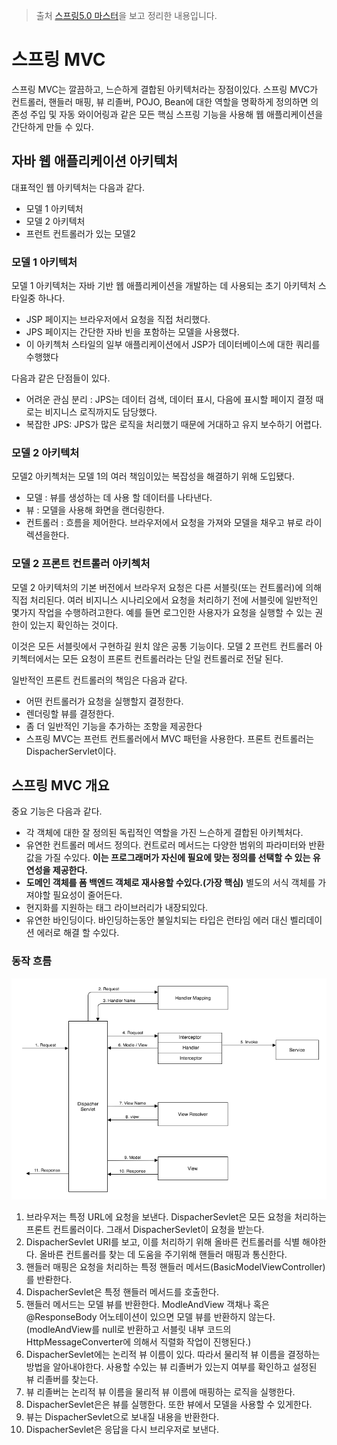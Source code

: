 > 출처 [스프링5.0 마스터](http://www.kyobobook.co.kr/product/detailViewKor.laf?ejkGb=KOR&mallGb=KOR&barcode=9791161751825&orderClick=LAG&Kc=)을 보고 정리한 내용입니다.

# 스프링 MVC
스프링 MVC는 깔끔하고, 느슨하게 결합된 아키텍처라는 장점이있다. 스프링 MVC가 컨트롤러, 핸들러 매핑, 뷰 리졸버, POJO, Bean에 대한 역할을 명확하게 정의하면 의존성 주입 및 자동 와이어링과 같은 모든 핵심 스프링 기능을 사용해 웹 애플리케이션을 간단하게 만들 수 있다. 

## 자바 웹 애플리케이션 아키텍처

대표적인 웹 아키텍처는 다음과 같다.

* 모델 1 아키텍처
* 모델 2 아키텍처
* 프런트 컨트롤러가 있는 모델2


### 모델 1 아키텍처 
모델 1 아키텍처는 자바 기반 웹 애플리케이션을 개발하는 데 사용되는 초기 아키텍처 스타일중 하나다.

* JSP 페이지는 브라우저에서 요청을 직접 처리했다.
* JPS 페이지는 간단한 자바 빈을 포함하는 모델을 사용했다.
* 이 아키첵처 스타일의 일부 애플리케이션에서 JSP가 데이터베이스에 대한 쿼리를 수행했다

다음과 같은 단점들이 있다.
* 어려운 관심 분리 : JPS는 데이터 검색, 데이터 표시, 다음에 표시할 페이지 결정 때로는 비지니스 로직까지도 담당했다.
* 복잡한 JPS: JPS가 많은 로직을 처리했기 때문에 거대하고 유지 보수하기 어렵다.

### 모델 2 아키텍처 
모델2 아키첵처는 모델 1의 여러 책임이있는 복잡성을 해결하기 위해 도입됐다.

* 모델 : 뷰를 생성하는 데 사용 할 데이터를 나타낸다.
* 뷰 : 모델을 사용해 화면을 랜더링한다.
* 컨트롤러 : 흐름을 제어한다. 브라우저에서 요청을 가져와 모델을 채우고 뷰로 라이렉션을한다.

### 모델 2 프론트 컨트롤러 아키첵처
모델 2 아키텍처의 기본 버전에서 브라우저 요청은 다른 서블릿(또는 컨트롤러)에 의해 직접 처리된다. 여러 비지니스 시나리오에서 요청을 처리하기 전에 서블릿에 일반적인 몇가지 작업을 수행하려고한다. 예를 들면 로그인한 사용자가 요청을 실행할 수 있는 권한이 있는지 확인하는 것이다.

이것은 모든 서블릿에서 구현하길 원치 않은 공통 기능이다. 모델 2 프런트 컨트롤러 아키첵터에서는 모든 요청이 프론트 컨트롤러라는 단일 컨트롤러로 전달 된다. 

일반적인 프론트 컨트롤러의 책임은 다음과 같다.
* 어떤 컨트롤러가 요청을 실행할지 결정한다.
* 렌더링할 뷰를 결정한다.
* 좀 더 일반적인 기능을 추가하는 조항을 제공한다
* 스프링 MVC는 프런트 컨트롤러에서 MVC 패턴을 사용한다. 프론트 컨트롤러는 DispacherServlet이다. 


## 스프링 MVC 개요
중요 기능은 다음과 같다.
* 각 객체에 대한 잘 정의된 독립적인 역할을 가진 느슨하게 결합된 아키첵처다.
* 유연한 컨트롤러 메서드 정의다. 컨트로러 메서드는 다양한 범위의 파라미터와 반환값을 가질 수있다. **이는 프로그래머가 자신에 필요에 맞는 정의를 선택할 수 있는 유연성을 제공한다.**
* **도메인 객체를 폼 백엔드 객체로 재사용할 수있다.(가장 핵심)** 별도의 서식 객체를 가져야할 필요성이 줄어든다.
* 현지화를 지원하는 태그 라이브러리가 내장되있다.
* 유연한 바인딩이다. 바인딩하는동안 불일치되는 타입은 런타임 에러 대신 벨리데이션 에러로 해결 할 수있다.

### 동작 흐름

![spring-mvc-flow](/assets/spring-mvc-flow.png)

1. 브라우저는 특정 URL에 요청을 보낸다. DispacherSevlet은 모든 요청을 처리하는 프론트 컨트롤러이다. 그래서 DispacherSevlet이 요청을 받는다.
2. DispacherSevlet URI를 보고, 이를 처리하기 위해 올바른 컨트롤러를 식별 해야한다. 올바른 컨트롤러를 찾는 데 도움을 주기위해 핸들러 매핑과 통신한다.
3. 핸들러 매핑은 요청을 처리하는 특정 핸들러 메서드(BasicModelViewController)를 반롼한다.
4. DispacherSevlet은 특정 핸들러 메서드를 호출한다.
5. 핸들러 메서드는 모델 뷰를 반환한다. ModleAndView 객채나 혹은 @ResponseBody 어노테이션이 있으면 모델 뷰를 반환하지 않는다.(modleAndView를 null로 반환하고 서블릿 내부 코드의 HttpMessageConverter에 의해서 직렬화 작업이 진행된다.)
6. DispacherSevlet에는 논리적 뷰 이름이 있다. 따라서 물리적 뷰 이름을 결정하는 방법을 알아내야한다. 사용할 수있는 뷰 리졸버가 있는지 여부를 확인하고 설정된 뷰 리졸버를 찾는다.
7. 뷰 리졸버는 논리적 뷰 이름을 물리적 뷰 이름에 매핑하는 로직을 실행한다.
8. DispacherSevlet은은 뷰를 실행한다. 또한 뷰에서 모델을 사용할 수 있게한다.
9. 뷰는 DispacherSevlet으로 보내질 내용을 반환한다.
10. DispacherSevlet은 응답을 다시 브리우저로 보낸다.

